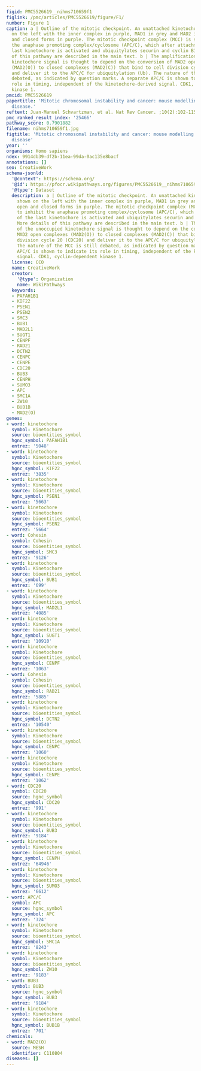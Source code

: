```yaml
---
figid: PMC5526619__nihms710659f1
figlink: /pmc/articles/PMC5526619/figure/F1/
number: Figure 1
caption: a | Outline of the mitotic checkpoint. An unattached kinetochore is shown
  on the left with the inner complex in purple, MAD1 in grey and MAD2 in its open
  and closed forms in purple. The mitotic checkpoint complex (MCC) is shown to inhibit
  the anaphase promoting complex/cyclosome (APC/C), which after attachment of the
  last kinetochore is activated and ubiquitylates securin and cyclin B1. More details
  of this pathway are described in the main text. b | The amplification of the unoccupied
  kinetochore signal is thought to depend on the conversion of MAD2 open complexes
  (MAD2(O)) to closed complexes (MAD2(C)) that bind to cell division cycle 20 (CDC20)
  and deliver it to the APC/C for ubiquitylation (Ub). The nature of the MCC is still
  debated, as indicated by question marks. A separate APC/C is shown to indicate its
  role in timing, independent of the kinetochore-derived signal. CDK1, cyclin-dependent
  kinase 1.
pmcid: PMC5526619
papertitle: 'Mitotic chromosomal instability and cancer: mouse modelling of the human
  disease.'
reftext: Juan-Manuel Schvartzman, et al. Nat Rev Cancer. ;10(2):102-115.
pmc_ranked_result_index: '25466'
pathway_score: 0.7901882
filename: nihms710659f1.jpg
figtitle: 'Mitotic chromosomal instability and cancer: mouse modelling of the human
  disease'
year: ''
organisms: Homo sapiens
ndex: 9914db39-df2b-11ea-99da-0ac135e8bacf
annotations: []
seo: CreativeWork
schema-jsonld:
  '@context': https://schema.org/
  '@id': https://pfocr.wikipathways.org/figures/PMC5526619__nihms710659f1.html
  '@type': Dataset
  description: a | Outline of the mitotic checkpoint. An unattached kinetochore is
    shown on the left with the inner complex in purple, MAD1 in grey and MAD2 in its
    open and closed forms in purple. The mitotic checkpoint complex (MCC) is shown
    to inhibit the anaphase promoting complex/cyclosome (APC/C), which after attachment
    of the last kinetochore is activated and ubiquitylates securin and cyclin B1.
    More details of this pathway are described in the main text. b | The amplification
    of the unoccupied kinetochore signal is thought to depend on the conversion of
    MAD2 open complexes (MAD2(O)) to closed complexes (MAD2(C)) that bind to cell
    division cycle 20 (CDC20) and deliver it to the APC/C for ubiquitylation (Ub).
    The nature of the MCC is still debated, as indicated by question marks. A separate
    APC/C is shown to indicate its role in timing, independent of the kinetochore-derived
    signal. CDK1, cyclin-dependent kinase 1.
  license: CC0
  name: CreativeWork
  creator:
    '@type': Organization
    name: WikiPathways
  keywords:
  - PAFAH1B1
  - KIF22
  - PSEN1
  - PSEN2
  - SMC3
  - BUB1
  - MAD2L1
  - SUGT1
  - CENPF
  - RAD21
  - DCTN2
  - CENPC
  - CENPE
  - CDC20
  - BUB3
  - CENPH
  - SUMO3
  - APC
  - SMC1A
  - ZW10
  - BUB1B
  - MAD2(O)
genes:
- word: kinetochore
  symbol: Kinetochore
  source: bioentities_symbol
  hgnc_symbol: PAFAH1B1
  entrez: '5048'
- word: kinetochore
  symbol: Kinetochore
  source: bioentities_symbol
  hgnc_symbol: KIF22
  entrez: '3835'
- word: kinetochore
  symbol: Kinetochore
  source: bioentities_symbol
  hgnc_symbol: PSEN1
  entrez: '5663'
- word: kinetochore
  symbol: Kinetochore
  source: bioentities_symbol
  hgnc_symbol: PSEN2
  entrez: '5664'
- word: Cohesin
  symbol: Cohesin
  source: bioentities_symbol
  hgnc_symbol: SMC3
  entrez: '9126'
- word: kinetochore
  symbol: Kinetochore
  source: bioentities_symbol
  hgnc_symbol: BUB1
  entrez: '699'
- word: kinetochore
  symbol: Kinetochore
  source: bioentities_symbol
  hgnc_symbol: MAD2L1
  entrez: '4085'
- word: kinetochore
  symbol: Kinetochore
  source: bioentities_symbol
  hgnc_symbol: SUGT1
  entrez: '10910'
- word: kinetochore
  symbol: Kinetochore
  source: bioentities_symbol
  hgnc_symbol: CENPF
  entrez: '1063'
- word: Cohesin
  symbol: Cohesin
  source: bioentities_symbol
  hgnc_symbol: RAD21
  entrez: '5885'
- word: kinetochore
  symbol: Kinetochore
  source: bioentities_symbol
  hgnc_symbol: DCTN2
  entrez: '10540'
- word: kinetochore
  symbol: Kinetochore
  source: bioentities_symbol
  hgnc_symbol: CENPC
  entrez: '1060'
- word: kinetochore
  symbol: Kinetochore
  source: bioentities_symbol
  hgnc_symbol: CENPE
  entrez: '1062'
- word: CDC20
  symbol: CDC20
  source: hgnc_symbol
  hgnc_symbol: CDC20
  entrez: '991'
- word: kinetochore
  symbol: Kinetochore
  source: bioentities_symbol
  hgnc_symbol: BUB3
  entrez: '9184'
- word: kinetochore
  symbol: Kinetochore
  source: bioentities_symbol
  hgnc_symbol: CENPH
  entrez: '64946'
- word: kinetochore
  symbol: Kinetochore
  source: bioentities_symbol
  hgnc_symbol: SUMO3
  entrez: '6612'
- word: APC/C
  symbol: APC
  source: hgnc_symbol
  hgnc_symbol: APC
  entrez: '324'
- word: kinetochore
  symbol: Kinetochore
  source: bioentities_symbol
  hgnc_symbol: SMC1A
  entrez: '8243'
- word: kinetochore
  symbol: Kinetochore
  source: bioentities_symbol
  hgnc_symbol: ZW10
  entrez: '9183'
- word: BUB3
  symbol: BUB3
  source: hgnc_symbol
  hgnc_symbol: BUB3
  entrez: '9184'
- word: kinetochore
  symbol: Kinetochore
  source: bioentities_symbol
  hgnc_symbol: BUB1B
  entrez: '701'
chemicals:
- word: MAD2(O)
  source: MESH
  identifier: C110804
diseases: []
---
```

